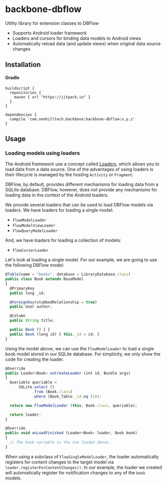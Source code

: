 # backbone-dbflow

Utility library for extension classes to DBFlow

* Supports Android loader framework
* Loaders and cursors for binding data models to Android views
* Automatically reload data (and update views) when original data source changes

## Installation

#### Gradle

```
buildscript {
  repositories {
    maven { url "https://jitpack.io" }
  }
}

dependencies {
  compile 'com.onehilltech.backbone:backbone-dbflow:x.y.z'
}
```

## Usage

### Loading models using loaders

The Android framework use a concept called 
[Loaders](https://developer.android.com/guide/components/loaders.html), which
allows you to load data from a data source. One of the advantages of using loaders
is their lifecycle is managed by the hosting `Activity` or `Fragment`. 

DBFlow, by default, provides different mechanisms for loading data from a SQLite
database. DBFlow, however, does not provide any mechanisms for loading data in the
context of the Android loaders.

We provide several loaders that can be used to load DBFlow models via loaders. We
have loaders for loading a single model:

* `FlowModelLoader`
* `FlowModelViewLoader`
* `FlowQueryModelLoader`

And, we have loaders for loading a collection of models:

* `FlowCursorLoader`

Let's look at loading a single model. For our example, we are going to use the
following DBFlow model:

```javascript
@Table(name = "books", database = LibraryDatabase.class)
public class Book extends BaseModel
{
  @PrimaryKey
  public long _id;

  @ForeignKey(stubbedRelationship = true)
  public User author;

  @Column
  public String title;

  public Book () { }
  public Book (long id) { this._id = id; }
}
```

Using the model above, we can use the `FlowModelLoader` to load a single book
model stored in our SQLite database. For simplicity, we only show the code for 
creating the loader.

```javascript
@Override
public Loader<Book> onCreateLoader (int id, Bundle args)
{
  Queriable queriable =
      SQLite.select ()
            .from (Book.class)
            .where (Book_Table._id.eq (1));

  return new FlowModelLoader (this, Book.class, queriable);

  return loader;
}

@Override
public void onLoadFinished (Loader<Book> loader, Book book)
{
  // The book variable is the one loaded above.
}
```  

When using a subclass of `FlowSingleModelLoader`, the loader automatically 
registers for content changes to the target model via `loader.registerForContentChanges()`.
In our example, the loader we created will automatically register for notification
changes to any of the `book` models.

